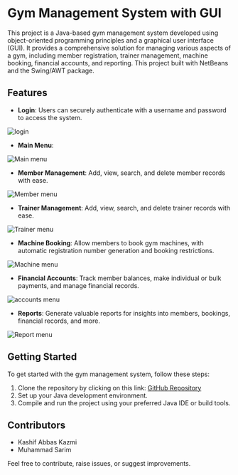 # Gym Management System with GUI

This project is a Java-based gym management system developed using object-oriented programming principles and a graphical user interface (GUI). It provides a comprehensive solution for managing various aspects of a gym, including member registration, trainer management, machine booking, financial accounts, and reporting. This project built with NetBeans and the Swing/AWT package.

## Features

- **Login**: Users can securely authenticate with a username and password to access the system.
  
![login](https://github.com/KaShiekzmi/Gym-Management-System-GUI-OOP-Java-Project/assets/114513868/76e6cf42-afb6-422e-beb0-48f452a7f2c3)
- **Main Menu**:

![Main menu](https://github.com/KaShiekzmi/Gym-Management-System-GUI-OOP-Java-Project/assets/114513868/e0fdf30c-c6b6-474c-a621-5a0a8acbffd8)
- **Member Management**: Add, view, search, and delete member records with ease.

![Member menu](https://github.com/KaShiekzmi/Gym-Management-System-GUI-OOP-Java-Project/assets/114513868/66d2e7b0-f0a3-4f78-9035-4170f4a1b692)
- **Trainer Management**: Add, view, search, and delete trainer records with ease.

![Trainer menu](https://github.com/KaShiekzmi/Gym-Management-System-GUI-OOP-Java-Project/assets/114513868/855d3dad-17d8-425c-82cb-74fa9986d8e9)
- **Machine Booking**: Allow members to book gym machines, with automatic registration number generation and booking restrictions.

![Machine menu](https://github.com/KaShiekzmi/Gym-Management-System-GUI-OOP-Java-Project/assets/114513868/64ed209c-1d83-4637-9ec7-cfcc8e44b29b)
- **Financial Accounts**: Track member balances, make individual or bulk payments, and manage financial records.

![accounts menu](https://github.com/KaShiekzmi/Gym-Management-System-GUI-OOP-Java-Project/assets/114513868/9f8f8329-284e-4b48-9195-70a7de3b2e89)
- **Reports**: Generate valuable reports for insights into members, bookings, financial records, and more.

![Report menu](https://github.com/KaShiekzmi/Gym-Management-System-GUI-OOP-Java-Project/assets/114513868/3ed4d25d-50ad-481b-9e8a-73bfc1e113b3)

## Getting Started

To get started with the gym management system, follow these steps:

1. Clone the repository by clicking on this link: [GitHub Repository](https://github.com/KaShiekzmi/Gym-Management-System-GUI-OOP-Java-Project)
2. Set up your Java development environment.
3. Compile and run the project using your preferred Java IDE or build tools.

## Contributors

- Kashif Abbas Kazmi
- Muhammad Sarim

Feel free to contribute, raise issues, or suggest improvements.
